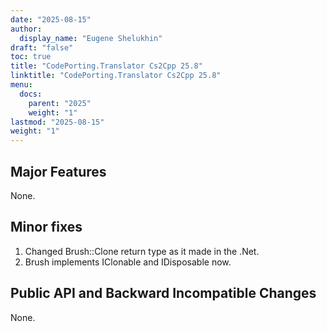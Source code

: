 ```yaml
---
date: "2025-08-15"
author:
  display_name: "Eugene Shelukhin"
draft: "false"
toc: true
title: "CodePorting.Translator Cs2Cpp 25.8"
linktitle: "CodePorting.Translator Cs2Cpp 25.8"
menu:
  docs:
    parent: "2025"
    weight: "1"
lastmod: "2025-08-15"
weight: "1"
---
```


## Major Features ##

None.

## Minor fixes ##

1. Changed Brush::Clone return type as it made in the .Net.
1. Brush implements IClonable and IDisposable now.

## Public API and Backward Incompatible Changes ##

None.
 